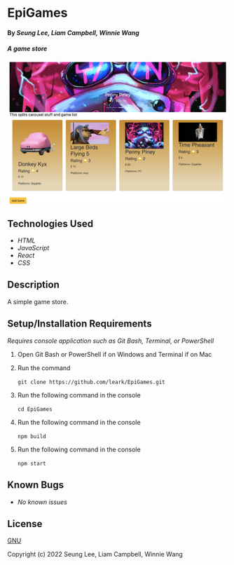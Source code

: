 # EpiGames

#### By _Seung Lee, Liam Campbell, Winnie Wang_

#### _A game store_

![Epigames in action.](EpiGamesApp.png)
## Technologies Used

* _HTML_
* _JavaScript_
* _React_
* _CSS_

## Description

A simple game store.

## Setup/Installation Requirements
_Requires console application such as Git Bash, Terminal, or PowerShell_

1. Open Git Bash or PowerShell if on Windows and Terminal if on Mac
2. Run the command

    ``git clone https://github.com/leark/EpiGames.git``

3. Run the following command in the console

    ``cd EpiGames``

4. Run the following command in the console

    ``npm build``

5. Run the following command in the console

    ``npm start``

## Known Bugs

* _No known issues_

## License

[GNU](/LICENSE)

Copyright (c) 2022 Seung Lee, Liam Campbell, Winnie Wang